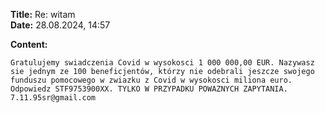 **Title:** Re: witam \
**Date:** 28.08.2024, 14:57

**Content:**
```
Gratulujemy swiadczenia Covid w wysokosci 1 000 000,00 EUR. Nazywasz sie jednym ze 100 beneficjentów, którzy nie odebrali jeszcze swojego funduszu pomocowego w zwiazku z Covid w wysokosci miliona euro. Odpowiedz STF9753900XX. TYLKO W PRZYPADKU POWAZNYCH ZAPYTANIA. 7.11.95sr@gmail.com
```